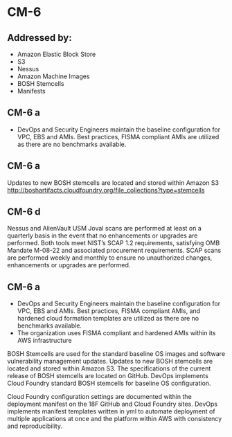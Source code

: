 # CM-6
## Addressed by:
 - Amazon Elastic Block Store
 - S3
 - Nessus
 - Amazon Machine Images
 - BOSH Stemcells
 - Manifests


## CM-6 a
- DevOps and Security Engineers maintain the baseline configuration for VPC, EBS and AMIs.  Best practices, FISMA compliant AMIs are utilized as there are no benchmarks available.





## CM-6 a
Updates to new BOSH stemcells are located and stored within Amazon S3 http://boshartifacts.cloudfoundry.org/file_collections?type=stemcells




## CM-6 d
Nessus and AlienVault USM Joval scans are performed at least on a quarterly basis in the event that no enhancements or upgrades are performed. Both tools meet NIST’s SCAP 1.2 requirements, satisfying OMB Mandate M-08-22 and associated procurement requirements. SCAP scans are performed weekly and monthly to ensure no unauthorized changes, enhancements or upgrades are performed.




## CM-6 a
- DevOps and Security Engineers maintain the baseline configuration for VPC, EBS and AMIs.  Best practices, FISMA compliant AMIs, and hardened cloud formation templates are utilized as there are no benchmarks available.
- The organization uses FISMA compliant and hardened AMIs within its AWS infrastructure





BOSH Stemcells are used for the standard baseline OS images and software vulnerability management updates. Updates to new BOSH stemcells are located and stored within Amazon S3. The specifications of the current release of BOSH stemcells are located on GitHub. DevOps implements Cloud Foundry standard BOSH stemcells for baseline OS configuration.




Cloud Foundry configuration settings are documented within the deployment manifest on the 18F GitHub and Cloud Foundry sites. DevOps implements manifest templates written in yml to automate deployment of multiple applications at once and the platform within AWS with consistency and reproducibility.



